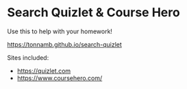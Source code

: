 # Search Quizlet & Course Hero

Use this to help with your homework!

https://tonnamb.github.io/search-quizlet

Sites included:

* https://quizlet.com
* https://www.coursehero.com/
